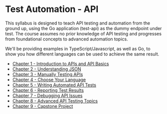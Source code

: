 # Test Automation - API

This syllabus is designed to teach API testing and automation from the ground up, using the Go application (test-api) as the dummy endpoint under test. The course assumes no prior knowledge of API testing and progresses from foundational concepts to advanced automation topics.

We'll be providing examples in TypeScript/Javascript, as well as Go, to show you how different languages can be used to achieve the same result.

- [Chapter 1 - Introduction to APIs and API Basics](chapter1.md)
- [Chapter 2 - Understanding JSON](chapter2.md)
- [Chapter 3 - Manually Testing APIs](chapter3.md)
- [Chapter 4 - Choose Your Language](chapter4.md)
- [Chapter 5 - Writing Automated API Tests](chapter5.md)
- [Chapter 6 - Reporting Test Results](chapter6.md)
- [Chapter 7 - Debugging API Issues](chapter7.md)
- [Chapter 8 - Advanced API Testing Topics](chapter8.md)
- [Chapter 9 - Capstone Project](chapter9.md)